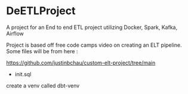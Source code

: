 # DeETLProject
A project for an End to end ETL project utilizing Docker, Spark, Kafka, Airflow


Project is based off free code camps video on creating an ELT pipeline. Some files will be from here : 

https://github.com/justinbchau/custom-elt-project/tree/main
- init.sql


create a venv called dbt-venv